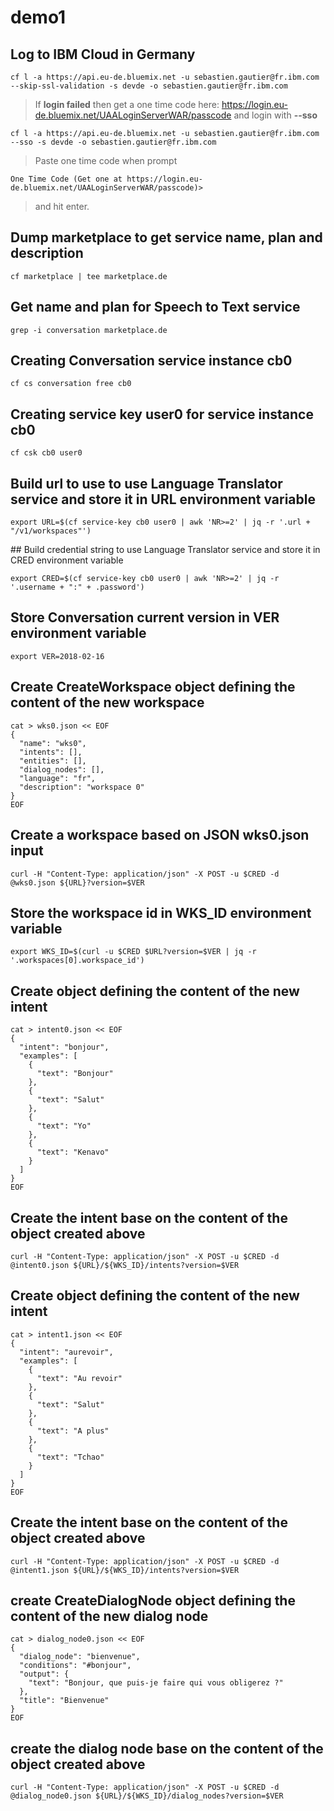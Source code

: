 # demo1

## Log to IBM Cloud in Germany
```
cf l -a https://api.eu-de.bluemix.net -u sebastien.gautier@fr.ibm.com --skip-ssl-validation -s devde -o sebastien.gautier@fr.ibm.com
```

> If **login failed** then get a one time code here:
https://login.eu-de.bluemix.net/UAALoginServerWAR/passcode
and login with **--sso**

```
cf l -a https://api.eu-de.bluemix.net -u sebastien.gautier@fr.ibm.com --sso -s devde -o sebastien.gautier@fr.ibm.com
```
> Paste one time code when prompt
```
One Time Code (Get one at https://login.eu-de.bluemix.net/UAALoginServerWAR/passcode)>
```
> and hit enter.

## Dump marketplace to get service name, plan and description

```
cf marketplace | tee marketplace.de
```

## Get name and plan for Speech to Text service

```
grep -i conversation marketplace.de
```

## Creating Conversation service instance cb0

```
cf cs conversation free cb0
```

## Creating service key user0 for service instance cb0

```
cf csk cb0 user0
```

## Build url to use to use Language Translator service and store it in URL environment variable

```
export URL=$(cf service-key cb0 user0 | awk 'NR>=2' | jq -r '.url + "/v1/workspaces"')
```

## Build credential string to use Language Translator service and store it in CRED environment variable

```
export CRED=$(cf service-key cb0 user0 | awk 'NR>=2' | jq -r '.username + ":" + .password')
```

## Store Conversation current version in VER environment variable

```
export VER=2018-02-16
```

## Create CreateWorkspace object defining the content of the new workspace

```
cat > wks0.json << EOF
{
  "name": "wks0",
  "intents": [],
  "entities": [],
  "dialog_nodes": [],
  "language": "fr",
  "description": "workspace 0"
}
EOF
```

## Create a workspace based on JSON wks0.json input

```
curl -H "Content-Type: application/json" -X POST -u $CRED -d @wks0.json ${URL}?version=$VER
```

## Store the workspace id in WKS_ID environment variable

```
export WKS_ID=$(curl -u $CRED $URL?version=$VER | jq -r '.workspaces[0].workspace_id')
```

## Create object defining the content of the new intent

```
cat > intent0.json << EOF
{
  "intent": "bonjour",
  "examples": [
    {
      "text": "Bonjour"
    },
    {
      "text": "Salut"
    },
    {
      "text": "Yo"
    },
    {
      "text": "Kenavo"
    }
  ]
}
EOF
```

## Create the intent base on the content of the object created above

```
curl -H "Content-Type: application/json" -X POST -u $CRED -d @intent0.json ${URL}/${WKS_ID}/intents?version=$VER
```

## Create object defining the content of the new intent

```
cat > intent1.json << EOF
{
  "intent": "aurevoir",
  "examples": [
    {
      "text": "Au revoir"
    },
    {
      "text": "Salut"
    },
    {
      "text": "A plus"
    },
    {
      "text": "Tchao"
    }
  ]
}
EOF
```

## Create the intent base on the content of the object created above

```
curl -H "Content-Type: application/json" -X POST -u $CRED -d @intent1.json ${URL}/${WKS_ID}/intents?version=$VER
```

## create CreateDialogNode object defining the content of the new dialog node

```
cat > dialog_node0.json << EOF
{
  "dialog_node": "bienvenue",
  "conditions": "#bonjour",
  "output": {
    "text": "Bonjour, que puis-je faire qui vous obligerez ?"
  },
  "title": "Bienvenue"
}
EOF
```

## create the dialog node base on the content of the object created above

```
curl -H "Content-Type: application/json" -X POST -u $CRED -d @dialog_node0.json ${URL}/${WKS_ID}/dialog_nodes?version=$VER
```


